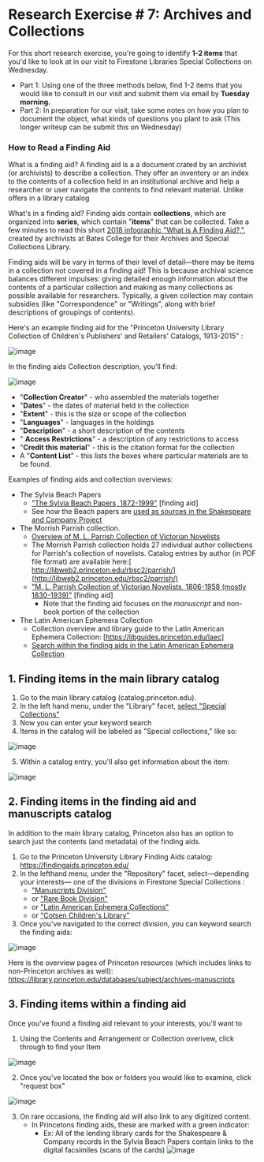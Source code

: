 # Research Exercise # 7: Archives and Collections


For this short research exercise, you're going to identify **1-2 items** that you'd like to look at in our visit to Firestone Libraries Special Collections on Wednesday.

+  Part 1:  Using one of the three methods below, find 1-2 items that you would like to consult in our visit and submit them via email by **Tuesday morning.**
+ Part 2: In preparation for our visit, take some notes on how you plan to document the object, what kinds of questions you plant to ask (This longer writeup can be submit this on Wednesday)


### How to Read a Finding Aid

What is a finding aid? A finding aid is a a document crated by an archivist (or archivists) to describe a collection. They offer an inventory or an index to the contents of a collection held in an institutional archive and help a researcher or user navigate the contents to find relevant material. Unlike offers in a library catalog


What's in a finding aid? Finding aids contain **collections**, which are organized into **series**, which contain "**items**" that can be collected. Take a few minutes to read this short [2018 infographic  "What is A Finding Aid?,"](https://www.bates.edu/archives/files/2018/05/What-is-a-finding-aid_.pdf), created by archivists at Bates College for their Archives and Special Collections Library.

Finding aids will be vary in terms of their level of detail––there may be items in a collection not covered in a finding aid! This is because archival science balances different impulses: giving detailed enough information about the contents of a particular collection and making as many collections as possible available for researchers. Typically, a given collection may contain subsidies (like "Correspondence" or "Writings", along with brief descriptions of groupings of contents).


Here's an example finding aid for the "Princeton University Library Collection of Children's Publishers' and Retailers' Catalogs, 1913-2015" :

![image](../_images/publishers-catalogs.png)

In the finding aids Collection description, you'll find:

![image](../_images/publishers-overview.png)

+  "**Collection Creator**" - who assembled the materials together
+  "**Dates**" - the dates of material held in the collection
+  "**Extent**" - this is the size or scope of the collection
+  "**Languages**" - languages in the holdings
+  "**Description**" - a short description of the contents
+  " **Access Restrictions**" - a description of any restrictions to access
+  "**Credit this material**" - this is the citation format for the collection
+  A "**Content List**" - this lists the boxes where particular materials are to be found.




Examples of finding aids and collection overviews:

+ The Sylvia Beach Papers
	+ ["The Sylvia Beach Papers, 1872-1999"](https://findingaids.princeton.edu/catalog/C0108) [finding aid] 
	+ See how the Beach papers are [used as sources in the Shakespeare and Company Project](https://shakespeareandco.princeton.edu/sources/)
+ The Morrish Parrish collection.
	+ [Overview of M. L. Parrish Collection of Victorian Novelists](https://library.princeton.edu/special-collections/collections/m-l-parrish-collection-victorian-novelists)
	+ The Morrish Parrish collection holds 27 individual author collections for Parrish's collection of novelists. Catalog entries by author (in PDF file format) are available here:[ http://libweb2.princeton.edu/rbsc2/parrish/](http://libweb2.princeton.edu/rbsc2/parrish/) 
	+ ["M. L. Parrish Collection of Victorian Novelists, 1806-1958 (mostly 1830-1939)"](https://findingaids.princeton.edu/catalog/C0171) [finding aid]
		+ Note that the finding aid focuses on the *manuscript* and non-book portion of the collection
+ The Latin American Ephemera Collection
	+ Collection overview and library guide to the Latin American Ephemera Collection: [https://libguides.princeton.edu/laec]
	+   [Search within the finding aids in the Latin American Ephemera Collection](https://findingaids.princeton.edu/?f%5Brepository_sim%5D%5B%5D=Latin+American+Ephemera+Collections&group=true&q=&search_field=all_fields)



## 1. Finding items in the main library catalog

1. Go to the main library catalog (catalog.princeton.edu). 
2. In the left hand menu, under the "Library" facet, [select "Special Collections"](https://catalog.princeton.edu/?f%5Blocation%5D%5B%5D=Special+Collections)
3.  Now you can enter your keyword search
4.  Items in the catalog will be labeled as "Special collections," like so: 

![image](../_images/catalog-search.png)

5.  Within a catalog entry, you'll also get information about the item:

![image](../_images/dubois-special-collections.png)

## 2. Finding items in the finding aid and manuscripts catalog

In addition to the main library catalog, Princeton also has an option to search just the contents (and metadata) of the finding aids.

1. Go to the Princeton University Library Finding Aids catalog: https://findingaids.princeton.edu/
2. In the lefthand menu, under the "Repository" facet, select––depending your interests–– one of the divisions in Firestone Special Collections :
	+ ["Manuscripts Division"](https://findingaids.princeton.edu/?f%5Brepository_sim%5D%5B%5D=Manuscripts+Division&group=true&q=&search_field=all_fields) 
	+ or ["Rare Book Division"](https://findingaids.princeton.edu/?f%5Brepository_sim%5D%5B%5D=Rare+Book+Division&group=true&q=&search_field=all_fields) 
	+ or ["Latin American Ephemera Collections"](https://findingaids.princeton.edu/?f%5Brepository_sim%5D%5B%5D=Latin+American+Ephemera+Collections&group=true&q=&search_field=all_fields)
	+ or ["Cotsen Children's Library"](https://findingaids.princeton.edu/?f%5Brepository_sim%5D%5B%5D=Cotsen+Children%27s+Library&group=true&q=&search_field=all_fields)
3. Once you've navigated to the correct division, you can keyword search the finding aids:

![image](../_images/finding-aids.png)


Here is the overview pages of Princeton resources (which includes links to non-Princeton archives as well): https://library.princeton.edu/databases/subject/archives-manuscripts

## 3. Finding items within a finding aid

Once you've found a finding aid relevant to your interests, you'll want to 

1. Using the Contents and Arrangement or Collection overivew, click through to find your Item

![image](../_images/morrison-finding-aid.png)

2. Once you've located the box or folders you would like to examine, click "request box"

![image](../_images/toni-morrison-papers.png)

3. On rare occasions, the finding aid will also link to any digitized content. 
	+  In Princetons finding aids, these are marked with a green indicator:
		+  Ex: All of the lending library cards for the Shakespeare & Company records in the Sylvia Beach Papers contain links to the digital facsimiles (scans of the cards)
![image](../_images/beach-papers.png)


